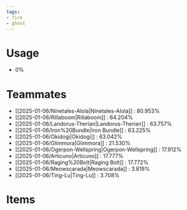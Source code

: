 ```yaml
---
tags:
- fire
- ghost
---
```

# Usage
- 0%
# Teammates
- [[2025-01-06/Ninetales-Alola|Ninetales-Alola]] : 80.953%
- [[2025-01-06/Rillaboom|Rillaboom]] : 64.204%
- [[2025-01-06/Landorus-Therian|Landorus-Therian]] : 63.757%
- [[2025-01-06/Iron%20Bundle|Iron Bundle]] : 63.225%
- [[2025-01-06/Okidogi|Okidogi]] : 63.042%
- [[2025-01-06/Glimmora|Glimmora]] : 21.530%
- [[2025-01-06/Ogerpon-Wellspring|Ogerpon-Wellspring]] : 17.912%
- [[2025-01-06/Articuno|Articuno]] : 17.777%
- [[2025-01-06/Raging%20Bolt|Raging Bolt]] : 17.772%
- [[2025-01-06/Meowscarada|Meowscarada]] : 3.819%
- [[2025-01-06/Ting-Lu|Ting-Lu]] : 3.708%
# Items
